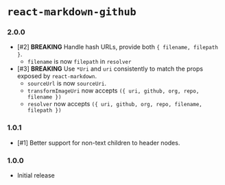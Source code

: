 # `react-markdown-github`

### 2.0.0

- [#2] **BREAKING** Handle hash URLs, provide both `{ filename, filepath }`.
   - `filename` is now `filepath` in `resolver` 
- [#3] **BREAKING** Use `*Uri` and `uri` consistently to match the props
  exposed by `react-markdown`.
   - `sourceUrl` is now `sourceUri`.
   - `transformImageUri` now accepts `({ uri, github, org, repo, filename })`
   - `resolver` now accepts `({ uri, github, org, repo, filename, filepath })`

### 1.0.1

- [#1] Better support for non-text children to header nodes.

### 1.0.0

- Initial release
